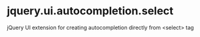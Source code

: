 jquery.ui.autocompletion.select
===============================

jQuery UI extension for creating autocompletion directly from &lt;select> tag